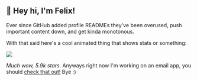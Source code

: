 ## 👋 Hey hi, I'm Felix!

Ever since GitHub added profile READMEs they've been overused, push important content down, and get kinda monotonous.

With that said here's a cool animated thing that shows stats or something:

![](https://github-readme-stats.vercel.app/api?username=kognise&show_icons=true&hide_border=true&count_private=true)

*Much wow, 5.9k stars.* Anyways right now I'm working on an email app, you should [check that out!](https://www.producthunt.com/upcoming/punct) Bye :)
